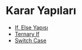 # Karar Yapıları

- [If, Else Yapısı](1-if-else-yapisi/)
- [Ternary If](2-ternary-if/)
- [Switch Case](3-switch-case/)
